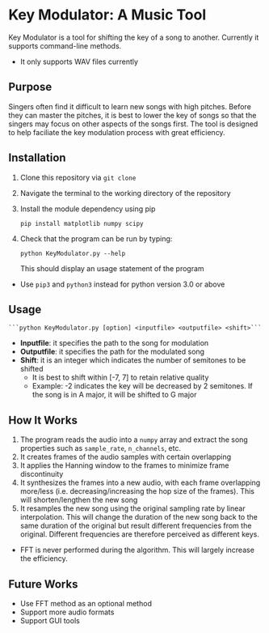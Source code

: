 # Key Modulator: A Music Tool
Key Modulator is a tool for shifting the key of a song to another. Currently it supports command-line methods.

* It only supports WAV files currently

## Purpose
Singers often find it difficult to learn new songs with high pitches. Before they can master the pitches, it is best to 
lower the key of songs so that the singers may focus on other aspects of the songs first. The tool is designed to help 
faciliate the key modulation process with great efficiency.

## Installation
1) Clone this repository via `git clone`
2) Navigate the terminal to the working directory of the repository
3) Install the module dependency using pip

    ```pip install matplotlib numpy scipy```

3) Check that the program can be run by typing:

    ```python KeyModulator.py --help```
    
    This should display an usage statement of the program
    
* Use `pip3` and `python3` instead for python version 3.0 or above
    
## Usage

    ```python KeyModulator.py [option] <inputfile> <outputfile> <shift>```

* **Inputfile**: it specifies the path to the song for modulation
* **Outputfile**: it specifies the path for the modulated song
* **Shift**: it is an integer which indicates the number of semitones to be shifted
    * It is best to shift within [-7, 7] to retain relative quality
    * Example: -2 indicates the key will be decreased by 2 semitones. If the song is in A major, it will be shifted to G 
    major
    
## How It Works
1. The program reads the audio into a `numpy` array and extract the song properties such as `sample_rate`, `n_channels`, 
    etc.
2. It creates frames of the audio samples with certain overlapping
3. It applies the Hanning window to the frames to minimize frame discontinuity
4. It synthesizes the frames into a new audio, with each frame overlapping more/less (i.e. decreasing/increasing the hop
    size of the frames). This will shorten/lengthen the new song
5. It resamples the new song using the original sampling rate by linear interpolation. This will change the duration of 
    the new song back to the same duration of the original but result different frequencies from the original. Different
    frequencies are therefore perceived as different keys.
    
* FFT is never performed during the algorithm. This will largely increase the efficiency. 
    
## Future Works
* Use FFT method as an optional method
* Support more audio formats
* Support GUI tools
  